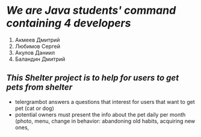 # *We are Java students' command containing 4 developers*
1. Акмеев Дмитрий
2. Любимов Сергей
3. Акулов Даниил
4. Баландин Дмитрий
## *This Shelter project is to help for users to get pets from shelter*
* telergrambot answers a questions that interest for users that want to get pet (cat or dog) 
* potential owners must present the info about the pet daily per month (photo, menu, change in behavior: abandoning old habits, acquiring new ones, 
